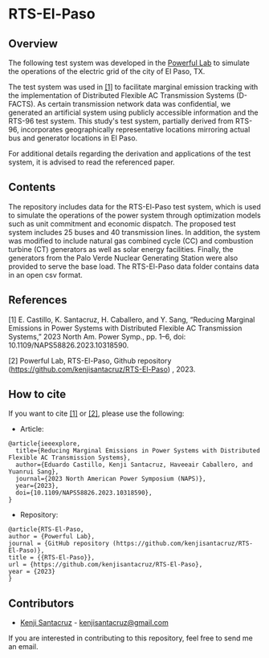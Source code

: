 # RTS-El-Paso

## Overview 

The following test system was developed in the [Powerful Lab](https://forum.ysang.org/) to simulate the operations of the electric grid of the city of El Paso, TX. 

The test system was used in [[1]](https://ieeexplore.ieee.org/document/10318590) to facilitate marginal emission tracking with the implementation of Distributed Flexible AC Transmission Systems (D-FACTS). As certain transmission network data was confidential, we generated an artificial system using publicly accessible information and the RTS-96 test system. This study's test system, partially derived from RTS-96, incorporates geographically representative locations mirroring actual bus and generator locations in El Paso. 

For additional details regarding the derivation and applications of the test system, it is advised to read the referenced paper.

## Contents

The repository includes data for the RTS-El-Paso test system, which is used to simulate the operations of the power system through optimization models such as unit commitment and economic dispatch. The proposed test system includes 25 buses and 40 transmission lines. In addition, the system was modified to include natural gas combined cycle (CC) and combustion turbine (CT) generators as well as solar energy facilities. Finally, the generators from the Palo Verde Nuclear Generating Station were also provided to serve the base load. The RTS-El-Paso data folder contains data in an open csv format.

## References

[1] E. Castillo, K. Santacruz, H. Caballero, and Y. Sang, “Reducing Marginal Emissions in Power Systems with Distributed Flexible AC Transmission Systems,” 2023 North Am. Power Symp., pp. 1–6, doi: 10.1109/NAPS58826.2023.10318590.

[2] Powerful Lab, RTS-El-Paso, Github repository (https://github.com/kenjisantacruz/RTS-El-Paso) , 2023.

## How to cite

If you want to cite [[1]](https://ieeexplore.ieee.org/document/10318590) or [[2]](https://github.com/kenjisantacruz/RTS-El-Paso), please use the following:

* Article:
```
@article{ieeexplore,
  title={Reducing Marginal Emissions in Power Systems with Distributed Flexible AC Transmission Systems},
  author={Eduardo Castillo, Kenji Santacruz, Haveeair Caballero, and Yuanrui Sang},
  journal={2023 North American Power Symposium (NAPS)},
  year={2023},
  doi={10.1109/NAPS58826.2023.10318590},
}
```
* Repository:
```
@article{RTS-El-Paso,
author = {Powerful Lab},
journal = {GitHub repository (https://github.com/kenjisantacruz/RTS-El-Paso)},
title = {{RTS-El-Paso}},
url = {https://github.com/kenjisantacruz/RTS-El-Paso},
year = {2023}
}
```

## Contributors

* [Kenji Santacruz](https://orcid.org/0000-0002-5812-057X) - kenjisantacruz@gmail.com

If you are interested in contributing to this repository, feel free to send me an email.
